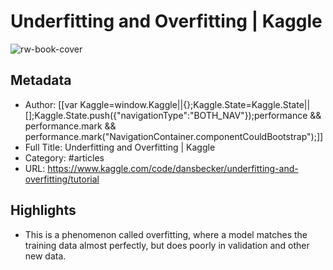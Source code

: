 # Underfitting and Overfitting | Kaggle

![rw-book-cover](https://readwise-assets.s3.amazonaws.com/static/images/article0.00998d930354.png)

## Metadata
- Author: [[var Kaggle=window.Kaggle||{};Kaggle.State=Kaggle.State||[];Kaggle.State.push({"navigationType":"BOTH_NAV"});performance && performance.mark && performance.mark("NavigationContainer.componentCouldBootstrap");]]
- Full Title: Underfitting and Overfitting | Kaggle
- Category: #articles
- URL: https://www.kaggle.com/code/dansbecker/underfitting-and-overfitting/tutorial

## Highlights
- This is a phenomenon called overfitting, where a model matches the training data almost perfectly, but does poorly in validation and other new data.
